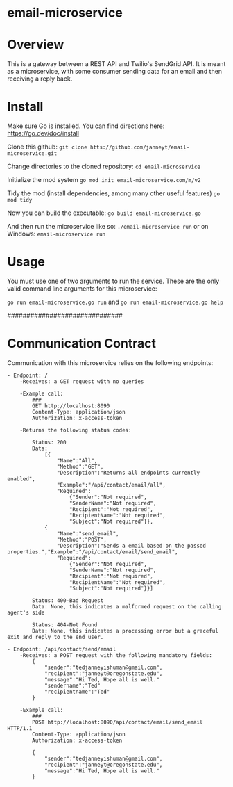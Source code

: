 # email-microservice

# Overview
This is a gateway between a REST API and Twilio's SendGrid API. It is meant as a microservice, with some consumer sending data for an email and then receiving a reply back.

# Install
Make sure Go is installed. You can find directions here: https://go.dev/doc/install

Clone this github: 
`git clone htts://github.com/janneyt/email-microservice.git`

Change directories to the cloned repository:
`cd email-microservice`

Initialize the mod system
`go mod init email-microservice.com/m/v2`

Tidy the mod (install dependencies, among many other useful features)
`go mod tidy`

Now you can build the executable:
`go build email-microservice.go`

And then run the microservice like so:
`./email-microservice run`
or on Windows:
`email-microservice run`

# Usage

You must use one of two arguments to run the service. These are the only valid command line arguments for this microservice:

`go run email-microservice.go run` and `go run email-microservice.go help`

##############################
# Communication Contract

Communication with this microservice relies on the following endpoints:

    - Endpoint: /
        -Receives: a GET request with no queries

        -Example call:
            ###
            GET http://localhost:8090 
            Content-Type: application/json 
            Authorization: x-access-token

        -Returns the following status codes:

            Status: 200
            Data: 
                [{
                    "Name":"All",
                    "Method":"GET",
                    "Description":"Returns all endpoints currently enabled",
                    "Example":"/api/contact/email/all",
                    "Required":
                        {"Sender":"Not required",
                        "SenderName":"Not required",
                        "Recipient":"Not required",
                        "RecipientName":"Not required",
                        "Subject":"Not required"}},
                {
                    "Name":"send_email",
                    "Method":"POST",
                    "Description":"Sends a email based on the passed properties.","Example":"/api/contact/email/send_email",
                    "Required":
                        {"Sender":"Not required",
                        "SenderName":"Not required",
                        "Recipient":"Not required",
                        "RecipientName":"Not required",
                        "Subject":"Not required"}}]

            Status: 400-Bad Request
            Data: None, this indicates a malformed request on the calling agent's side

            Status: 404-Not Found
            Data: None, this indicates a processing error but a graceful exit and reply to the end user.

    - Endpoint: /api/contact/send/email
        -Receives: a POST request with the following mandatory fields:
            {
                "sender":"tedjanneyishuman@gmail.com",
                "recipient":"janneyt@oregonstate.edu",
                "message":"Hi Ted, Hope all is well."
                "sendername":"Ted"
                "recipientname":"Ted"
            }
        
        -Example call:
            ###
            POST http://localhost:8090/api/contact/email/send_email HTTP/1.1
            Content-Type: application/json
            Authorization: x-access-token

            {
                "sender":"tedjanneyishuman@gmail.com",
                "recipient":"janneyt@oregonstate.edu",
                "message":"Hi Ted, Hope all is well."
            }